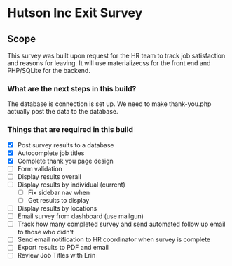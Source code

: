 Hutson Inc Exit Survey
======

## Scope
This survey was built upon request for the HR team to track job satisfaction and reasons for leaving. It will use materializecss for the front end and PHP/SQLite for the backend.

### What are the next steps in this build?
The database is connection is set up. We need to make thank-you.php actually post the data to the database.

### Things that are required in this build
- [x] Post survey results to a database
- [x] Autocomplete job titles
- [x] Complete thank you page design
- [ ] Form validation
- [ ] Display results overall
- [ ] Display results by individual (current)
  - [ ] Fix sidebar nav when
  - [ ] Get results to display
- [ ] Display results by locations
- [ ] Email survey from dashboard (use mailgun)
- [ ] Track how many completed survey and send automated follow up email to those who didn't
- [ ] Send email notification to HR coordinator when survey is complete
- [ ] Export results to PDF and email
- [ ] Review Job Titles with Erin
